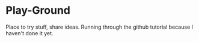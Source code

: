 # Play-Ground
Place to try stuff, share ideas.
Running through the github tutorial because I haven't done it yet.
